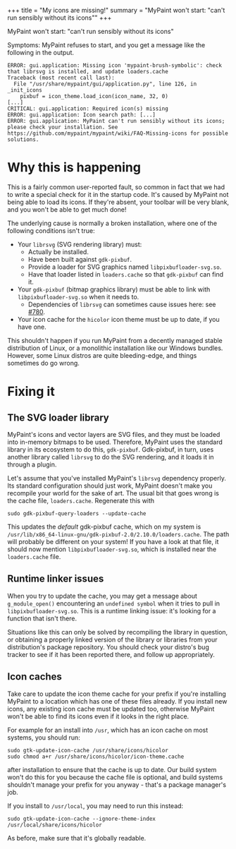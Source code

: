 +++
title = "My icons are missing!"
summary = "MyPaint won't start: \"can't run sensibly without its icons\""
+++

MyPaint won't start: "can't run sensibly without its icons"

Symptoms: MyPaint refuses to start, and you get a message like the following in the output.

```
ERROR: gui.application: Missing icon 'mypaint-brush-symbolic': check that librsvg is installed, and update loaders.cache
Traceback (most recent call last):
  File "/usr/share/mypaint/gui/application.py", line 126, in _init_icons
    pixbuf = icon_theme.load_icon(icon_name, 32, 0)
[...]
CRITICAL: gui.application: Required icon(s) missing
ERROR: gui.application: Icon search path: [...]
ERROR: gui.application: MyPaint can't run sensibly without its icons; please check your installation. See https://github.com/mypaint/mypaint/wiki/FAQ-Missing-icons for possible solutions.
```

# Why this is happening

This is a fairly common user-reported fault, so common in fact that we had to write a special check for it in the startup code. It's caused by MyPaint not being able to load its icons. If they're absent, your toolbar will be very blank, and you won't be able to get much done!

The underlying cause is normally a broken installation, where one of the following conditions isn't true:

* Your `librsvg` (SVG rendering library) must:
  - Actually be installed.
  - Have been built against `gdk-pixbuf`.
  - Provide a loader for SVG graphics named `libpixbufloader-svg.so`.
  - Have that loader listed in `loaders.cache` so that `gdk-pixbuf` can find it.
* Your `gdk-pixbuf` (bitmap graphics library) must be able to link with `libpixbufloader-svg.so` when it needs to.
  - Dependencies of `librsvg` can sometimes cause issues here: see [#780](/mypaint/mypaint/issues/780).
* Your icon cache for the `hicolor` icon theme must be up to date, if you have one.

This shouldn't happen if you run MyPaint from a decently managed stable distribution of Linux, or a monolithic installation like our Windows bundles. However, some Linux distros are quite bleeding-edge, and things sometimes do go wrong.

# Fixing it

## The SVG loader library

MyPaint's icons and vector layers are SVG files, and they must be loaded into in-memory bitmaps to be used. Therefore, MyPaint uses the standard library in its ecosystem to do this, `gdk-pixbuf`. Gdk-pixbuf, in turn, uses another library called `librsvg` to do the SVG rendering, and it loads it in through a plugin.

Let's assume that you've installed MyPaint's `librsvg` dependency properly. Its standard configuration should just work, MyPaint doesn't make you recompile your world for the sake of art. The usual bit that goes wrong is the cache file, `loaders.cache`. Regenerate this with

    sudo gdk-pixbuf-query-loaders --update-cache

This updates the _default_ gdk-pixbuf cache, which on my system is `/usr/lib/x86_64-linux-gnu/gdk-pixbuf-2.0/2.10.0/loaders.cache`. The path will probably be different on your system! If you have a look at that file, it should now mention `libpixbufloader-svg.so`, which is installed near the `loaders.cache` file.

## Runtime linker issues

When you try to update the cache, you may get a message about `g_module_open()` encountering an `undefined symbol` when it tries to pull in `libpixbufloader-svg.so`. This is a runtime linking issue: it's looking for a function that isn't there.

Situations like this can only be solved by recompiling the library in question, or obtaining a properly linked version of the library or libraries from your distribution's package repository. You should check your distro's bug tracker to see if it has been reported there, and follow up appropriately.

## Icon caches

Take care to update the icon theme cache for your prefix if you're installing MyPaint to a location which has one of these files already. If you install new icons, any existing icon cache must be updated too, otherwise MyPaint won't be able to find its icons even if it looks in the right place.

For example for an install into `/usr`, which has an icon cache on most systems, you should run:

    sudo gtk-update-icon-cache /usr/share/icons/hicolor
    sudo chmod a+r /usr/share/icons/hicolor/icon-theme.cache

after installation to ensure that the cache is up to date. Our build system won't do this for you because the cache file is optional, and build systems shouldn't manage your prefix for you anyway - that's a package manager's job.

If you install to `/usr/local`, you may need to run this instead:

    sudo gtk-update-icon-cache --ignore-theme-index /usr/local/share/icons/hicolor

As before, make sure that it's globally readable.
